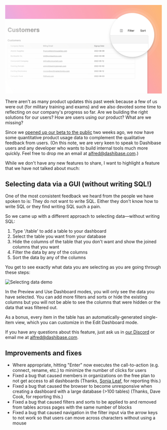 ![Selecting data in Dashibase](../assets/selecting-data.jpg)

There aren't as many product updates this past week because a few of us were out (for military training and exams) and we also devoted some time to reflecting on our company's progress so far. Are we building the right solutions for our users? How are users using our product? What are we missing?

Since we [opened up our beta to the public](https://dashibase.com/changelog#2022-09-19-dashibase-now-available-in-open-beta) two weeks ago, we now have some quantitative product usage data to complement the qualitative feedback from users. (On this note, we are very keen to speak to Dashibase users and any developer who wants to build internal tools much more quickly. Feel free to drop me an email at alfred@dashibase.com.)

While we don't have any new features to share, I want to highlight a feature that we have not talked about much: 

## Selecting data via a GUI (without writing SQL!)

One of the most consistent feedback we heard from the people we have spoken to is: They do not want to write SQL. Either they don't know how to write SQL or they find writing SQL such a pain.

So we came up with a different approach to selecting data—without writing SQL: 

1. Type '/table' to add a table to your dashboard
2. Select the table you want from your database
3. Hide the columns of the table that you don't want and show the joined columns that you want
4. Filter the data by any of the columns
5. Sort the data by any of the columns

You get to see exactly what data you are selecting as you are going through these steps:

![Selecting data demo](../assets/selecting-data.gif)

In the Preview and Use Dashboard modes, you will only see the data you have selected. You can add more filters and sorts or hide the existing columns but you will not be able to see the columns that were hidden or the data that was filtered out. 

As a bonus, every item in the table has an automatically-generated single-item view, which you can customize in the Edit Dashboard mode.

If you have any questions about this feature, just ask us in [our Discord](https://discord.gg/crhDFYvbbq) or email me at alfred@dashibase.com.

## Improvements and fixes

- Where appropriate, hitting "Enter" now executes the call-to-action (e.g. connect, rename, etc.) to minimize the number of clicks for users
- Fixed a bug that caused members in organizations on the free plan to not get access to all dashboards (Thanks, [Sonja Leaf](https://www.linkedin.com/in/aleaf/), for reporting this.)
- Fixed a bug that caused the browser to become unresponsive when creating a dashboard with a large database (>100 tables) (Thanks, Dave Cook, for reporting this.)
- Fixed a bug that caused filters and sorts to be applied to and removed from tables across pages with the same number of blocks
- Fixed a bug that caused navigation in the filter input via the arrow keys to not work so that users can move across characters without using a mouse
